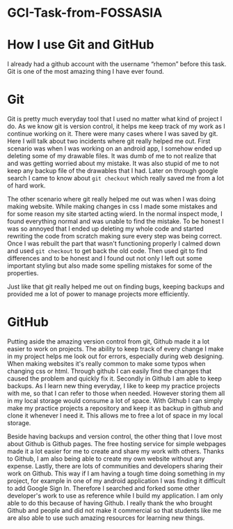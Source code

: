 # GCI-Task-from-FOSSASIA

# How I use Git and GitHub
I already had a github account with the username “rhemon” before this task. Git is one of the most amazing thing I have ever found.

# Git

Git is pretty much everyday tool that I used no matter what kind of project I do. As we know git is version control, it helps me keep track of my work as I continue working on it. There were many cases where I was saved by git. Here I will talk about two incidents where git really helped me out. First scenario was when I was working on an android app, I somehow ended up deleting some of my drawable files. It was dumb of me to not realize that and was getting worried about my mistake. It was also stupid of me to not keep any backup file of the drawables that I had. Later on through google search I came to know about `git checkout` which really saved me from a lot of hard work. 

The other scenario where git really helped me out was when I was doing making website. While making changes in css I made some mistakes and for some reason my site started acting wierd. In the normal inspect mode, I found everything normal and was unable to find the mistake. To be honest I was so annoyed that I ended up deleting my whole code and started rewriting the code from scratch making sure every step was being correct. Once I was rebuilt the part that wasn't functioning properly I calmed down and used `git checkout` to get back the old code. Then used git to find differences and to be honest and I found out not only I left out some important styling but also made some spelling mistakes for some of the properties. 

Just like that git really helped me out on finding bugs, keeping backups and provided me a lot of power to manage projects more efficiently. 

# GitHub

Putting aside the amazing version control from git, Github made it a lot easier to work on projects. The ability to keep track of every change I make in my project helps me look out for errors, especially during web designing. When making websites it's really common to make some typos when changing css or html. Through github I can easily find the changes that caused the problem and quickly fix it. Secondly in Github I am able to keep backups. As I learn new thing everyday, I like to keep my practice projects with me, so that I can refer to those when needed. However storing them all in my local storage would consume a lot of space. With Github I can simply make my practice projects a repository and keep it as backup in github and clone it whenever I need it. This allows me to free a lot of space in my local storage.

Beside having backups and version control, the other thing that I love most about Github is Github pages. The free hosting service for simple webpages made it a lot easier for me to create and share my work with others. Thanks to Github, I am also being able to create my own website without any expense. Lastly, there are lots of communities and developers sharing their work on Github. This way if I am having a tough time doing something in my project, for example in one of my android application I was finding it difficult to add Google Sign In. Therefore I searched and forked some other developer's work to use as reference while I build my application. I am only able to do this because of having Github. I really thank the who brought Github and people and did not make it commercial so that students like me are also able to use such amazing resources for learning new things. 
